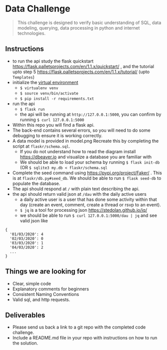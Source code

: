 # Data Challenge

> This challenge is designed to verify basic understanding of SQL, data modeling,
> querying, data processing in python and internet technologies.

## Instructions

- to run the api study the flask quickstart https://flask.palletsprojects.com/en/1.1.x/quickstart/ , and the tutorial upto step 5 https://flask.palletsprojects.com/en/1.1.x/tutorial/ (upto `Templates`)
- initialize the [virtual environment](https://docs.python-guide.org/dev/virtualenvs/#lower-level-virtualenv)
  - `$ virtualenv venv`
  - `$ source venv/bin/activate`
  - `$ pip install -r requirements.txt`
- run the api
  - `$ flask run`
  - the api will be running at `http://127.0.0.1:5000`, you can confirm by running `$ curl 127.0.0.1:5000`
- Within this repo you will find a flask api.
- The back-end contains several errors, so you will need to do some debugging to ensure it is working correctly.
- A data model is provided in model.png Recreate this by completing the script at `flaskr/schema.sql`.
  - If you do not understand how to read the diagram install https://dbeaver.io and visualize a database you are familiar with
  - We should be able to load your schema by running `$ flask init-db` (OR `$ sqlite3 my.db < flaskr/schema.sql`
- Complete the seed command using https://pypi.org/project/Faker/ . This is at `flaskr/db.py#seed_db`. We should be able to run `$ flask seed-db` to populate the database.
- The api should respond at `/` with plain text describing the api.
- the api should return valid json at `/dau` with the daily active users
  - a daily active user is a user that has done some activity within that day (create an event, comment, create a  thread or rsvp to an event).
  - `$ jq` is a tool for processing json https://stedolan.github.io/jq/
  - we should be able to run `$ curl 127.0.0.1:5000/dau | jq` and see valid json like
```
{
  '01/03/2020': 4
  '02/03/2020': 0
  '03/03/2020': 1
  '04/03/2020': 2
  ...
}
```

## Things we are looking for

- Clear, simple code
- Explanatory comments for beginners
- Consistent Naming Conventions
- Valid sql, and http requests.

## Deliverables

- Please send us back a link to a git repo with the completed code challenge. 
- Include a README.md file in your repo with instructions on how to run the solution.
